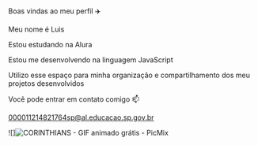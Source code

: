 Boas vindas ao meu perfil ✈️

Meu nome é Luis

Estou estudando na Alura

Estou me desenvolvendo na linguagem JavaScript

Utilizo esse espaço para minha organização e compartilhamento dos meu projetos desenvolvidos

Você pode entrar em contato comigo 📫

000011214821764sp@al.educacao.sp.gov.br

![]<img src="https://img1.picmix.com/output/pic/normal/5/7/4/3/3513475_8683d.gif" alt="CORINTHIANS - GIF animado grátis - PicMix"/>


